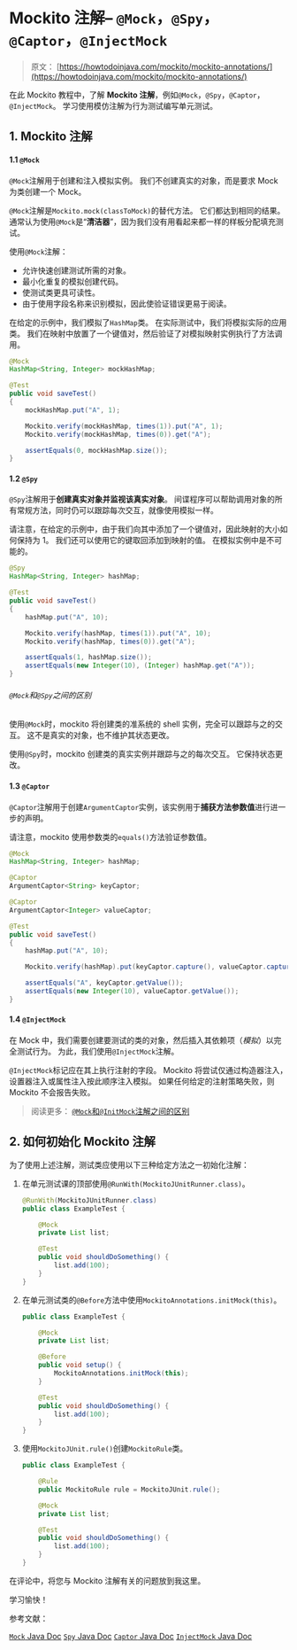 # Mockito 注解– `@Mock`，`@Spy`，`@Captor`，`@InjectMock`

> 原文： [https://howtodoinjava.com/mockito/mockito-annotations/](https://howtodoinjava.com/mockito/mockito-annotations/)

在此 Mockito 教程中，了解 **Mockito 注解**，例如`@Mock`，`@Spy`，`@Captor`，`@InjectMock`。 学习使用模仿注解为行为测试编写单元测试。

## 1\. Mockito 注解

#### 1.1 `@Mock`

`@Mock`注解用于创建和注入模拟实例。 我们不创建真实的对象，而是要求 Mock 为类创建一个 Mock。

`@Mock`注解是`Mockito.mock(classToMock)`的替代方法。 它们都达到相同的结果。 通常认为使用`@Mock`是“**清洁器**”，因为我们没有用看起来都一样的样板分配填充测试。

使用`@Mock`注解：

*   允许快速创建测试所需的对象。
*   最小化重复的模拟创建代码。
*   使测试类更具可读性。
*   由于使用字段名称来识别模拟，因此使验证错误更易于阅读。

在给定的示例中，我们模拟了`HashMap`类。 在实际测试中，我们将模拟实际的应用类。 我们在映射中放置了一个键值对，然后验证了对模拟映射实例执行了方法调用。

```java
@Mock
HashMap<String, Integer> mockHashMap;

@Test
public void saveTest()
{
	mockHashMap.put("A", 1);

	Mockito.verify(mockHashMap, times(1)).put("A", 1);
	Mockito.verify(mockHashMap, times(0)).get("A");

	assertEquals(0, mockHashMap.size());
}

```

#### 1.2 `@Spy`

`@Spy`注解用于**创建真实对象并监视该真实对象**。 间谍程序可以帮助调用对象的所有常规方法，同时仍可以跟踪每次交互，就像使用模拟一样。

请注意，在给定的示例中，由于我们向其中添加了一个键值对，因此映射的大小如何保持为 1。 我们还可以使用它的键取回添加到映射的值。 在模拟实例中是不可能的。

```java
@Spy
HashMap<String, Integer> hashMap;

@Test
public void saveTest()
{
	hashMap.put("A", 10);

	Mockito.verify(hashMap, times(1)).put("A", 10);
	Mockito.verify(hashMap, times(0)).get("A");

	assertEquals(1, hashMap.size());
	assertEquals(new Integer(10), (Integer) hashMap.get("A"));
}

```

###### `@Mock`和`@Spy`之间的区别

使用`@Mock`时，mockito 将创建类的准系统的 shell 实例，完全可以跟踪与之的交互。 这不是真实的对象，也不维护其状态更改。

使用`@Spy`时，mockito 创建类的真实实例并跟踪与之的每次交互。 它保持状态更改。

#### 1.3 `@Captor`

`@Captor`注解用于创建`ArgumentCaptor`实例，该实例用于**捕获方法参数值**进行进一步的声明。

请注意，mockito 使用参数类的`equals()`方法验证参数值。

```java
@Mock
HashMap<String, Integer> hashMap;

@Captor
ArgumentCaptor<String> keyCaptor;

@Captor
ArgumentCaptor<Integer> valueCaptor;

@Test
public void saveTest() 
{
	hashMap.put("A", 10);

	Mockito.verify(hashMap).put(keyCaptor.capture(), valueCaptor.capture());

	assertEquals("A", keyCaptor.getValue());
	assertEquals(new Integer(10), valueCaptor.getValue());
}

```

#### 1.4 `@InjectMock`

在 Mock 中，我们需要创建要测试的类的对象，然后插入其依赖项（*模拟*）以完全测试行为。 为此，我们使用`@InjectMock`注解。

`@InjectMock`标记应在其上执行注射的字段。 Mockito 将尝试仅通过构造器注入，设置器注入或属性注入按此顺序注入模拟。 如果任何给定的注射策略失败，则 Mockito 不会报告失败。

> 阅读更多： [`@Mock`和`@InitMock`注解之间的区别](https://howtodoinjava.com/mockito/mockito-mock-initMock/)

## 2\. 如何初始化 Mockito 注解

为了使用上述注解，测试类应使用以下三种给定方法之一初始化注解：

1.  在单元测试课的顶部使用`@RunWith(MockitoJUnitRunner.class)`。

    ```java
    @RunWith(MockitoJUnitRunner.class)
    public class ExampleTest {

        @Mock
        private List list;

        @Test
        public void shouldDoSomething() {
            list.add(100);
        }
    }

    ```

2.  在单元测试类的`@Before`方法中使用`MockitoAnnotations.initMock(this)`。

    ```java
    public class ExampleTest {

        @Mock
        private List list;

        @Before
        public void setup() {
            MockitoAnnotations.initMock(this);
        }

        @Test
        public void shouldDoSomething() {
            list.add(100);
        }
    }

    ```

3.  使用`MockitoJUnit.rule()`创建`MockitoRule`类。

    ```java
    public class ExampleTest {

        @Rule
        public MockitoRule rule = MockitoJUnit.rule();

        @Mock
        private List list;

        @Test
        public void shouldDoSomething() {
            list.add(100);
        }
    }

    ```

在评论中，将您与 Mockito 注解有关的问题放到我这里。

学习愉快！

参考文献：

[`Mock` Java Doc](https://static.javadoc.io/org.mockito/mockito-core/2.23.4/org/mockito/Mock.html)
[`Spy` Java Doc](https://static.javadoc.io/org.mockito/mockito-core/2.23.4/org/mockito/Spy.html)
[`Captor` Java Doc](https://static.javadoc.io/org.mockito/mockito-core/2.23.4/org/mockito/Captor.html)
[`InjectMock` Java Doc](https://static.javadoc.io/org.mockito/mockito-core/2.23.4/org/mockito/InjectMock.html)